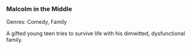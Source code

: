### Malcolm in the Middle

Genres: Comedy, Family

A gifted young teen tries to survive life with his dimwitted, dysfunctional family.

